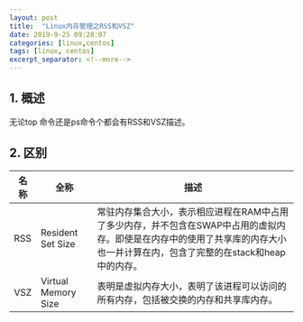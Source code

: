 ```yaml
---
layout: post
title:  "Linux内存管理之RSS和VSZ"
date: 2019-9-25 09:28:07
categories: [linux,centos]
tags: [linux, centos]
excerpt_separator: <!--more-->
---
```


## 1. 概述

无论top 命令还是ps命令个都会有RSS和VSZ描述。 

## 2. 区别

| 名称 | 全称                | 描述 |
|------|---------------------|------|
| RSS  | Resident Set Size   |常驻内存集合大小，表示相应进程在RAM中占用了多少内存，并不包含在SWAP中占用的虚拟内存。即使是在内存中的使用了共享库的内存大小也一并计算在内，包含了完整的在stack和heap中的内存。|
| VSZ  | Virtual Memory Size |表明是虚拟内存大小，表明了该进程可以访问的所有内存，包括被交换的内存和共享库内存。|